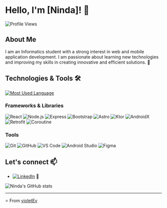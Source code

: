 # Hello, I'm [Ninda]! 👋

![Profile Views](https://komarev.com/ghpvc/?username=violetEv&color=blue)

## About Me

I am an Informatics student with a strong interest in web and mobile application development. I am passionate about learning new technologies and improving my skills in creating innovative and efficient solutions. 🚀

## Technologies & Tools 🛠️

[![Most Used Language](https://github-readme-stats.vercel.app/api/top-langs/?username=yourusername&layout=compact)](https://github.com/yourusername)


### Frameworks & Libraries

![React](https://img.shields.io/badge/-React-%2361DAFB?logo=react&logoColor=white) ![Node.js](https://img.shields.io/badge/-Node.js-%23339933?logo=node.js&logoColor=white) ![Express](https://img.shields.io/badge/-Express-%23404d59) ![Bootstrap](https://img.shields.io/badge/-Bootstrap-%23563D7C?logo=bootstrap&logoColor=white) ![Astro](https://img.shields.io/badge/-Astro-%23212121) ![Ktor](https://img.shields.io/badge/-Ktor-%235464A4) ![AndroidX](https://img.shields.io/badge/-AndroidX-%233DDC84?logo=android&logoColor=white) ![Retrofit](https://img.shields.io/badge/-Retrofit-%2326A69A) ![Coroutine](https://img.shields.io/badge/-Coroutine-%235464A4)

### Tools

![Git](https://img.shields.io/badge/-Git-%23F05032?logo=git&logoColor=white) ![GitHub](https://img.shields.io/badge/-GitHub-%23181717?logo=github) ![VS Code](https://img.shields.io/badge/-VS%20Code-%23007ACC?logo=visual-studio-code) ![Android Studio](https://img.shields.io/badge/-Android%20Studio-%233DDC84?logo=android-studio&logoColor=white) ![Figma](https://img.shields.io/badge/-Figma-%23F24E1E?logo=figma&logoColor=white)


## Let's connect 📫

- [![LinkedIn](https://img.shields.io/badge/LinkedIn-0077B5?logo=linkedin&logoColor=white)](https://www.linkedin.com/in/heyninda22) 🔗

![Ninda's GitHub stats](https://github-readme-stats.vercel.app/api?username=violetEv&show_icons=true&theme=radical)


---

⭐️ From [violetEv](https://github.com/violetEv)
